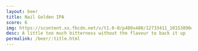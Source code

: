 ```yaml
---
layout: beer
title: Nail Golden IPA
score: 6
img: https://scontent.xx.fbcdn.net/v/t1.0-0/p480x480/12733411_10153890412873745_394127344743781782_n.jpg?oh=51c5bd149e5c1ea205fed684185d2c72&oe=59156017
desc: A little too much bitterness without the flavour to back it up
permalink: /beer/:title.html
---
```


